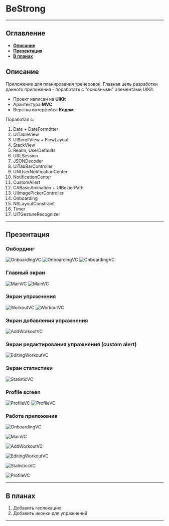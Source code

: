 # BeStrong
___
## Оглавление
- **[Описание](#Description)**
- **[Презентация](#Presentation)**
- **[В планах](#NextSteps)**

## <a id="Description"></a>Описание
Приложение для планирования тренеровок. Главная цель разработки данного приложения - поработать с "основными" элементами  UIKit.

- Проект написан на **UIKit**
- Архитектура **MVC**
- Верстка интерфейса **Кодом**

Поработал с:
1. Date + DateFormdtter
2. UITableView
3. UIScrollView + FlowLayout
4. StackView
5. Realm, UserDefaults
6. URLSession
7. JSONDecoder
8. UITabBarController
9. UNUserNotificationCenter
10. NotificationCenter
11. CustomAllert
12. CABasicAnimation + UIBezierPath
13. UIImagePickerController
14. Onboarding
15. NSLayoutConstraint
16. Timer
17. UITGestureRecognizer
___

## <a id="Presentation"></a>Презентация
### Онбординг
![OnboardingVC](Documentation/Onboarding1.png)
![OnboardingVC](Documentation/Onboarding2.png)
![OnboardingVC](Documentation/Onboarding3.png)

### Главный экран
![MainVC](Documentation/MainVC.png)
![MainVC](Documentation/MainVC1.png)

### Экран упражнения
![WorkoutVC](Documentation/WorkoutWithReps.png)
![WorkoutVC](Documentation/WorkoutWithTimer.png)

### Экран добавления упражнения
![AddWorkoutVC](Documentation/AddWorkout.png)

### Экран редактирования упражнения (custom alert)
![EditingWorkoutVC](Documentation/EditingWorkout.png)

### Экран статистики
![StatisticVC](Documentation/StatisticVC.png)

### Profile screen
![ProfileVC](Documentation/ProfileVC.png)
![ProfileVC](Documentation/EditingProfileVC.png)

### Работа приложения
![OnboardingVC](Documentation/Onboarding.gif)

![MainVC](Documentation/MainVC.gif)

![AddWorkoutVC](Documentation/AddWorkout.gif)

![EditingWorkoutVC](Documentation/EditingWorkoutVC.gif)

![StatisticsVC](Documentation/StatisticsVC.gif)

![ProfileVC](Documentation/ProfileVC.gif)
___

## <a id="NextSteps"></a> В планах

1. Добавить геолокацию
2. Добавить иконки для упражнений
___


